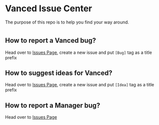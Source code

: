 # Vanced Issue Center

The purpose of this repo is to help you find your way around.
#
## How to report a Vanced bug?
Head over to [Issues Page](https://github.com/YTVanced/Vanced/issues), create a new issue and put `[Bug]` tag as a title prefix

## How to suggest ideas for Vanced?
Head over to [Issues Page](https://github.com/YTVanced/Vanced/issues), create a new issue and put `[Idea]` tag as a title prefix

## How to report a Manager bug?
Head over to [Issues Page](https://github.com/YTVanced/VancedManager/issues)
